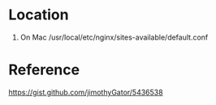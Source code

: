 # Location
1. On Mac
  /usr/local/etc/nginx/sites-available/default.conf

# Reference
https://gist.github.com/jimothyGator/5436538